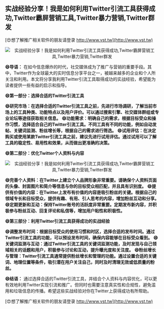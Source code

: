 ## **实战经验分享！我是如何利用Twitter引流工具获得成功,Twitter霸屏营销工具,Twitter暴力营销,Twitter群发**

[😍想了解推广相关软件的朋友请登录 http://www.vst.tw](http://www.vst.tw)

 <center><img src="https://vst.tw/MP4/tuiguang/png/1.png" alt="实战经验分享！我是如何利用Twitter引流工具获得成功,Twitter霸屏营销工具,Twitter暴力营销,Twitter群发"></center>

**😄导语：**
在如今信息爆炸的时代，社交媒体成为了推广与营销的重要手段。其中，Twitter作为全球最大的实时信息分享平台之一，被越来越多的企业和个人所关注和利用。本文将分享我利用Twitter引流工具取得成功的实战经验，希望能为读者提供一些有益的启示和指导。

**😄第一部分：选择合适的Twitter引流工具**

**😄研究市场：在选择合适的Twitter引流工具之前，先进行市场调研，了解当前市场上的工具种类、功能特点以及用户评价。可以通过搜索引擎、社交媒体群组或专业论坛等途径获取相关信息。**
**😄功能需求：明确自己的需求，根据目标受众和操作习惯，选择适合自己的Twitter引流工具。不同工具有不同的功能，例如自动发帖、关键词监测、粉丝增长等，根据自己的需求进行筛选。**
**😄试用评估：在决定购买或使用某款Twitter引流工具之前，建议先进行试用评估。通过试用可以了解工具的稳定性、易用性和效果，从而做出更准确的决策。**

**😄第二部分：优化Twitter个人资料与内容**

 <center><img src="https://vst.tw/MP4/tuiguang/png/5.png" alt="实战经验分享！我是如何利用Twitter引流工具获得成功,Twitter霸屏营销工具,Twitter暴力营销,Twitter群发"></center>

**😄完善个人资料：在Twitter上建立个人品牌形象非常重要。请确保个人资料页面的头像、封面图片和简介等信息与你的目标受众相匹配，并且具有识别度。**
**😄提供有价值的内容：在Twitter上发布有价值的内容是吸引粉丝的关键。根据自己的领域专长和目标受众，提供有趣、有用、引人思考的内容，增加粉丝互动和分享。**
**😄定期更新和互动：保持Twitter账号的活跃度非常重要。定期发布新内容，并积极参与粉丝互动、回复评论和私信等，增加用户粘性和积极性。**

**😄第三部分：利用Twitter引流工具获得成功的实战经验**

**😄调整发布时间：根据目标受众的使用习惯和时区，选择合适的发布时间。通过Twitter引流工具的功能，可以预设发布时间，确保内容能够在目标受众看到。**
**😄关键词监测与互动：通过Twitter引流工具的关键词监测功能，及时发现与自己领域相关的话题和用户，积极参与讨论和互动，提升曝光度和关注度。**
**😄粉丝增长与管理：Twitter引流工具通常提供粉丝增长和管理的功能。通过设置合适的关键词、地理位置等条件，吸引潜在用户关注自己，同时及时清理无效或低质量的粉丝。**

**😄结语：**
通过选择合适的Twitter引流工具，并结合个人资料与内容优化，可以更有效地利用Twitter实现引流和推广。但同时也需要注意真实性和合规性，避免滥用和垃圾信息的传播。希望这些实战经验对你在Twitter上获得成功有所帮助。

[😍想了解推广相关软件的朋友请登录 http://www.vst.tw](http://www.vst.tw)



